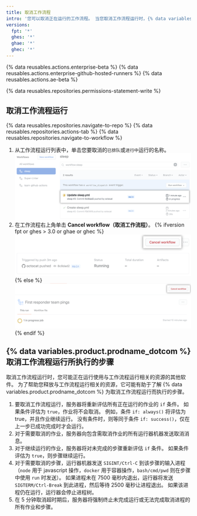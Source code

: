 ```yaml
---
title: 取消工作流程
intro: '您可以取消正在运行的工作流程。 当您取消工作流程运行时，{% data variables.product.prodname_dotcom %} 会取消属于该工作流程的所有作业和步骤。'
versions:
  fpt: '*'
  ghes: '*'
  ghae: '*'
  ghec: '*'
---
```


{% data reusables.actions.enterprise-beta %}
{% data reusables.actions.enterprise-github-hosted-runners %}
{% data reusables.actions.ae-beta %}

{% data reusables.repositories.permissions-statement-write %}

## 取消工作流程运行

{% data reusables.repositories.navigate-to-repo %}
{% data reusables.repositories.actions-tab %}
{% data reusables.repositories.navigate-to-workflow %}
1. 从工作流程运行列表中，单击您要取消的`已排队`或`进行中`运行的名称。 ![工作流程运行的名称](/assets/images/help/repository/in-progress-run.png)
1. 在工作流程右上角单击 **Cancel workflow（取消工作流程）**。
{% ifversion fpt or ghes > 3.0 or ghae or ghec %}
 ![取消检查套件按钮](/assets/images/help/repository/cancel-check-suite-updated.png)
{% else %}
 ![取消检查套件按钮](/assets/images/help/repository/cancel-check-suite.png)
{% endif %}

## {% data variables.product.prodname_dotcom %} 取消工作流程运行所执行的步骤

取消工作流程运行时，您可能正在运行使用与工作流程运行相关的资源的其他软件。 为了帮助您释放与工作流程运行相关的资源，它可能有助于了解 {% data variables.product.prodname_dotcom %} 为取消工作流程运行而执行的步骤。

1. 要取消工作流程运行，服务器将重新评估所有正在运行的作业的 `if` 条件。 如果条件评估为 `true`，作业将不会取消。 例如，条件 `if: always()` 将评估为 true，并且作业继续运行。 没有条件时，则等同于条件 `if: success()`，仅在上一步已成功完成时才会运行。
2. 对于需要取消的作业，服务器向包含需取消作业的所有运行器机器发送取消消息。
3. 对于继续运行的作业，服务器将对未完成的步骤重新评估 `if` 条件。 如果条件评估为 `true`，则步骤继续运行。
4. 对于需要取消的步骤，运行器机器发送 `SIGINT/Ctrl-C` 到该步骤的输入进程（`node` 用于 javascript 操作，`docker` 用于容器操作，`bash/cmd/pwd` 则在步骤中使用 `run` 时发送）。 如果进程未在 7500 毫秒内退出，运行器将发送 `SIGTERM/Ctrl-Break` 到此进程，然后等待 2500 毫秒让进程退出。 如果该进程仍在运行，运行器会停止进程树。
5. 在 5 分钟取消超时期后，服务器将强制终止未完成运行或无法完成取消进程的所有作业和步骤。
